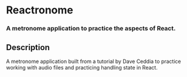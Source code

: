 # Reactronome
### A metronome application to practice the aspects of React.

## Description

A metronome application built from a tutorial by Dave Ceddia to practice working with audio files and practicing handling state in React.   
